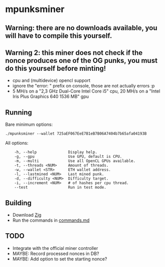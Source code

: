 # mpunksminer

## Warning: there are no downloads available, you will have to compile this yourself.

## Warning 2: this miner does not check if the nonce produces one of the OG punks, you must do this yourself before minting!

- cpu and (multidevice) opencl support
- ignore the "error: " prefix on console, those are not actually errors :p
- 5 MH/s on a "2,3 GHz Dual-Core Intel Core i5" cpu, 20 MH/s on a "Intel Iris Plus Graphics 640 1536 MB" gpu

## Running

Bare minimum options:

```
./mpunksminer --wallet 725aEF067EeE7B1eB7B06A7404b7b65afa04193B
```

All options:

```
	-h, --help            	Display help.
	-g, --gpu             	Use GPU, default is CPU.
	-m, --multi           	Use all OpenCL GPUs available.
	-t, --threads <NUM>   	Amount of threads.
	-w, --wallet <STR>    	ETH wallet address.
	-l, --lastmined <NUM> 	Last mined punk.
	-d, --difficulty <NUM>	Difficulty target.
	-i, --increment <NUM> 	# of hashes per cpu thread.
	--test	            	Run in test mode.
```

## Building

- Download [Zig](https://ziglang.org/download/)
- Run the commands in [commands.md](https://github.com/courtier/mpunksminer/blob/master/commands.md)

## TODO

- Integrate with the official miner controller
- MAYBE: Record processed nonces in DB?
- MAYBE: Add option to set the starting nonce?
````

